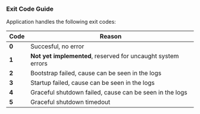 ### Exit Code Guide

Application handles the following exit codes:

| Code  | Reason                                                       |
| ----- | ------------------------------------------------------------ |
| **0** | Succesful, no error                                          |
| **1** | **Not yet implemented**, reserved for uncaught system errors |
| **2** | Bootstrap failed, cause can be seen in the logs              |
| **3** | Startup failed, cause can be seen in the logs                |
| **4** | Graceful shutdown failed, cause can be seen in the logs      |
| **5** | Graceful shutdown timedout                                   |
